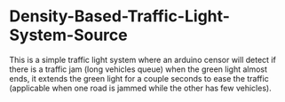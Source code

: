 # Density-Based-Traffic-Light-System-Source

This is a simple traffic light system where an arduino censor will detect if there is a traffic jam (long vehicles queue) when the green light almost ends, it extends the green light for a couple seconds to ease the traffic (applicable when one road is jammed while the other has few vehicles).
